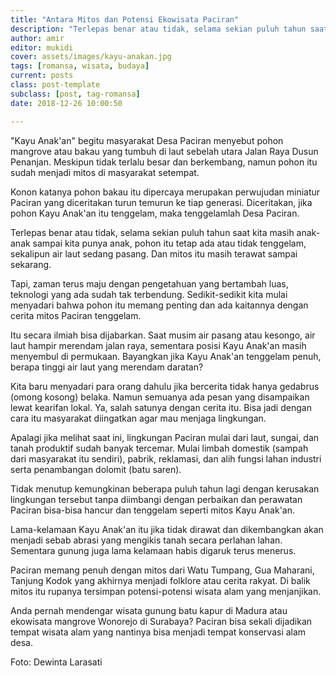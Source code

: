 ```yaml
---
title: "Antara Mitos dan Potensi Ekowisata Paciran"
description: "Terlepas benar atau tidak, selama sekian puluh tahun saat kita masih anak-anak sampai kita punya anak, pohon itu tetap ada atau tidak tenggelam, sekalipun air laut sedang pasang. Dan mitos itu masih terawat sampai sekarang."
author: amir
editor: mukidi
cover: assets/images/kayu-anakan.jpg
tags: [romansa, wisata, budaya]
current: posts
class: post-template
subclass: [post, tag-romansa]
date: 2018-12-26 10:00:50

---
```


"Kayu Anak'an" begitu masyarakat Desa Paciran menyebut pohon mangrove atau bakau yang tumbuh di laut sebelah utara Jalan Raya Dusun Penanjan. Meskipun tidak terlalu besar dan berkembang, namun pohon itu sudah menjadi mitos di masyarakat setempat.

Konon katanya pohon bakau itu dipercaya merupakan perwujudan miniatur Paciran yang diceritakan turun temurun ke tiap generasi. Diceritakan, jika pohon Kayu Anak'an itu tenggelam, maka tenggelamlah Desa Paciran.

Terlepas benar atau tidak, selama sekian puluh tahun saat kita masih anak-anak sampai kita punya anak, pohon itu tetap ada atau tidak tenggelam, sekalipun air laut sedang pasang. Dan mitos itu masih terawat sampai sekarang.

Tapi, zaman terus maju dengan pengetahuan yang bertambah luas, teknologi yang ada sudah tak terbendung. Sedikit-sedikit kita mulai menyadari bahwa pohon itu memang penting dan ada kaitannya dengan cerita mitos Paciran tenggelam.

Itu secara ilmiah bisa dijabarkan. Saat musim air pasang atau kesongo, air laut hampir merendam jalan raya, sementara posisi Kayu Anak'an masih menyembul di permukaan. Bayangkan jika Kayu Anak'an tenggelam penuh, berapa tinggi air laut yang merendam daratan?

Kita baru menyadari para orang dahulu jika bercerita tidak hanya gedabrus (omong kosong) belaka. Namun semuanya ada pesan yang disampaikan lewat kearifan lokal. Ya, salah satunya dengan cerita itu. Bisa jadi dengan cara itu masyarakat diingatkan agar mau menjaga lingkungan. 

Apalagi jika melihat saat ini, lingkungan Paciran mulai dari laut, sungai, dan tanah produktif sudah banyak tercemar. Mulai limbah domestik (sampah dari masyarakat itu sendiri), pabrik, reklamasi, dan alih fungsi lahan industri serta penambangan dolomit (batu saren).

Tidak menutup kemungkinan beberapa puluh tahun lagi dengan kerusakan lingkungan tersebut tanpa diimbangi dengan perbaikan dan perawatan Paciran bisa-bisa hancur dan tenggelam seperti mitos Kayu Anak'an.

Lama-kelamaan Kayu Anak'an itu jika tidak dirawat dan dikembangkan akan menjadi sebab abrasi yang mengikis tanah secara perlahan lahan. Sementara gunung juga lama kelamaan habis digaruk terus menerus.

Paciran memang penuh dengan mitos dari Watu Tumpang, Gua Maharani, Tanjung Kodok yang akhirnya menjadi folklore atau cerita rakyat. Di balik mitos itu rupanya tersimpan potensi-potensi wisata alam yang menjanjikan.

Anda pernah mendengar wisata gunung batu kapur di Madura atau ekowisata mangrove Wonorejo di Surabaya? Paciran bisa sekali dijadikan tempat wisata alam yang nantinya bisa menjadi tempat konservasi alam desa.

Foto: Dewinta Larasati

